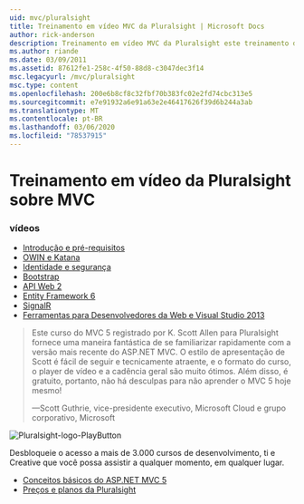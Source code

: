 ```yaml
---
uid: mvc/pluralsight
title: Treinamento em vídeo MVC da Pluralsight | Microsoft Docs
author: rick-anderson
description: Treinamento em vídeo MVC da Pluralsight este treinamento de vídeo gratuito colocará você em funcionamento com o ASP.NET MVC. Ele abrange tudo, desde a configuração de um desenvolvimento...
ms.author: riande
ms.date: 03/09/2011
ms.assetid: 87612fe1-258c-4f50-88d8-c3047dec3f14
msc.legacyurl: /mvc/pluralsight
msc.type: content
ms.openlocfilehash: 200e6b8cf8c32fbf70b383fc02e2fd74cbc313e5
ms.sourcegitcommit: e7e91932a6e91a63e2e46417626f39d6b244a3ab
ms.translationtype: MT
ms.contentlocale: pt-BR
ms.lasthandoff: 03/06/2020
ms.locfileid: "78537915"
---
```

# <a name="mvc-video-training-from-pluralsight"></a>Treinamento em vídeo da Pluralsight sobre MVC

### <a name="videos"></a>vídeos

- [Introdução e pré-requisitos](https://pluralsight.com/training/Player?author=scott-allen&name=aspdotnet-mvc5-fundamentals-m1-introduction&mode=live&clip=0&course=aspdotnet-mvc5-fundamentals)
- [OWIN e Katana](https://pluralsight.com/training/Player?author=scott-allen&name=aspdotnet-mvc5-fundamentals-m2-katana&mode=live&clip=0&course=aspdotnet-mvc5-fundamentals)
- [Identidade e segurança](https://pluralsight.com/training/Player?author=scott-allen&name=aspdotnet-mvc5-fundamentals-m3-identity&mode=live&clip=0&course=aspdotnet-mvc5-fundamentals)
- [Bootstrap](https://pluralsight.com/training/Player?author=scott-allen&name=aspdotnet-mvc5-fundamentals-m4-bootstrap&mode=live&clip=0&course=aspdotnet-mvc5-fundamentals)
- [API Web 2](https://pluralsight.com/training/Player?author=scott-allen&name=aspdotnet-mvc5-fundamentals-m5-webapi2&mode=live&clip=0&course=aspdotnet-mvc5-fundamentals)
- [Entity Framework 6](https://pluralsight.com/training/Player?author=scott-allen&name=aspdotnet-mvc5-fundamentals-m6-ef6&mode=live&clip=0&course=aspdotnet-mvc5-fundamentals)
- [SignalR](https://pluralsight.com/training/Player?author=scott-allen&name=aspdotnet-mvc5-fundamentals-m7-signalr&mode=live&clip=0&course=aspdotnet-mvc5-fundamentals)
- [Ferramentas para Desenvolvedores da Web e Visual Studio 2013](https://pluralsight.com/training/Player?author=scott-allen&name=aspdotnet-mvc5-fundamentals-m8-visualstudio&mode=live&clip=0&course=aspdotnet-mvc5-fundamentals)

> Este curso do MVC 5 registrado por K. Scott Allen para Pluralsight fornece uma maneira fantástica de se familiarizar rapidamente com a versão mais recente do ASP.NET MVC. O estilo de apresentação de Scott é fácil de seguir e tecnicamente atraente, e o formato do curso, o player de vídeo e a cadência geral são muito ótimos. Além disso, é gratuito, portanto, não há desculpas para não aprender o MVC 5 hoje mesmo!
>
> &mdash;Scott Guthrie, vice-presidente executivo, Microsoft Cloud e grupo corporativo, Microsoft

![Pluralsight-logo-PlayButton](pluralsight/_static/image1.png)

Desbloqueie o acesso a mais de 3.000 cursos de desenvolvimento, ti e Creative que você possa assistir a qualquer momento, em qualquer lugar.

* [Conceitos básicos do ASP.NET MVC 5](https://www.pluralsight.com/courses/aspdotnet-mvc5-fundamentals)
* [Preços e planos da Pluralsight](https://www.pluralsight.com/pricing)
